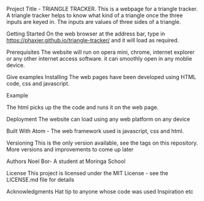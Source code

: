 Project Title - TRIANGLE TRACKER.
This is a webpage for a triangle tracker. A triangle tracker helps to know what kind of a triangle once the three inputs are keyed in. The inputs are values of three sides of a triangle.

Getting Started
On the web browser at the address bar, type in https://phaxier.github.io/triangle-tracker/ and it will load as required.

Prerequisites
The website will run on opera mini, chrome, internet explorer or any other internet access software. it can smoothly open in any moblie device.

Give examples
Installing
The web pages have been developed using HTML code, css and javascript.

Example
<!DOCTYPE html>
<html>
<head>
<title></title>
</head>
<body>
<script>
</script>
</body>
</html>

The html picks up the the code and runs it on the web page.


Deployment
The website can load using any web platform on any device

Built With
Atom - The web framework used is javascript, css and html.


Versioning
This is the only version available, see the tags on this repository. More versions and improvements to come up later

Authors
Noel Bor- A student at Moringa School


License
This project is licensed under the MIT License - see the LICENSE.md file for details

Acknowledgments
Hat tip to anyone whose code was used
Inspiration
etc
